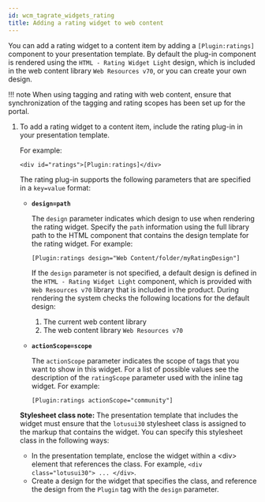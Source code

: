 ```yaml
---
id: wcm_tagrate_widgets_rating
title: Adding a rating widget to web content
---
```





You can add a rating widget to a content item by adding a `[Plugin:ratings]` component to your presentation template. By default the plug-in component is rendered using the `HTML - Rating Widget Light` design, which is included in the web content library `Web Resources v70`, or you can create your own design.

!!! note
    When using tagging and rating with web content, ensure that synchronization of the tagging and rating scopes has been set up for the portal.

1.  To add a rating widget to a content item, include the rating plug-in in your presentation template.

    For example:

    ```
    <div id="ratings">[Plugin:ratings]</div>
    ```

    The rating plug-in supports the following parameters that are specified in a `key=value` format:

    -   **`design=path`**

        The `design` parameter indicates which design to use when rendering the rating widget. Specify the `path` information using the full library path to the HTML component that contains the design template for the rating widget. For example:

        ```
        [Plugin:ratings design="Web Content/folder/myRatingDesign"]
        ```

        If the `design` parameter is not specified, a default design is defined in the `HTML - Rating Widget Light` component, which is provided with `Web Resources v70` library that is included in the product. During rendering the system checks the following locations for the default design:

        1.  The current web content library
        2.  The web content library `Web Resources v70`
    -   **`actionScope=scope`**

        The `actionScope` parameter indicates the scope of tags that you want to show in this widget. For a list of possible values see the description of the `ratingScope` parameter used with the inline tag widget. For example:

        ```
        [Plugin:ratings actionScope="community"]
        ```

    **Stylesheet class note:** The presentation template that includes the widget must ensure that the `lotusui30` stylesheet class is assigned to the markup that contains the widget. You can specify this stylesheet class in the following ways:

    -   In the presentation template, enclose the widget within a <div\> element that references the class. For example, `<div class="lotusui30"> ... </div>`.
    -   Create a design for the widget that specifies the class, and reference the design from the `Plugin` tag with the `design` parameter.

